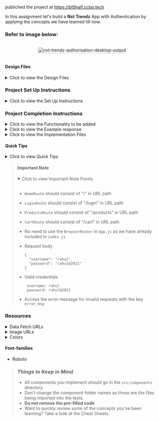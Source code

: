 publiched the project at https://bt5half.ccbp.tech


In this assignment let's build a **Nxt Trendz** App with Authentication by
applying the concepts we have learned till now.

### Refer to image below:

<br/>
<div style="text-align: center;">
    <img src="https://assets.ccbp.in/frontend/content/react-js/nxt-trendz-authorisation-output-v2.gif" alt="nxt-trendz-authorisation-desktop-output" style="max-width:90%;box-shadow:0 2.8px 2.2px rgba(0, 0, 0, 0.12)">
</div>
<br/>

#### Design Files

<details close>
<summary>Click to view the Design Files</summary>
<br>

- [Extra Small (Size < 576px), Small (Size >= 576px), and Medium (Size >= 768px) - Login](https://assets.ccbp.in/frontend/content/react-js/nxt-trendz-authentication-sm-login-output-v2.png)
- [Extra Small (Size < 576px), Small (Size >= 576px), and Medium (Size >= 768px) - Login Error](https://assets.ccbp.in/frontend/content/react-js/nxt-trendz-authentication-sm-login-error-output-v2.png)
- [Extra Small (Size < 576px) and Small (Size >= 576px) - Home](https://assets.ccbp.in/frontend/content/react-js/nxt-trendz-authorisation-sm-home-output.png)
- [Extra Small (Size < 576px) and Small (Size >= 576px) - Products](https://assets.ccbp.in/frontend/content/react-js/nxt-trendz-authorisation-sm-products-output.png)
- [Extra Small (Size < 576px) and Small (Size >= 576px) - Cart](https://assets.ccbp.in/frontend/content/react-js/nxt-trendz-authorisation-sm-cart-output.png)

- [Large (Size >= 992px) and Extra Large (Size >= 1200px) - Login](https://assets.ccbp.in/frontend/content/react-js/nxt-trendz-authentication-lg-login-output.png)
- [Medium (Size >= 768px), Large (Size >= 992px) and Extra Large (Size >= 1200px) - Home](https://assets.ccbp.in/frontend/content/react-js/nxt-trendz-authentication-lg-home-output.png)
- [Medium (Size >= 768px), Large (Size >= 992px) and Extra Large (Size >= 1200px) - Products](https://assets.ccbp.in/frontend/content/react-js/nxt-trendz-authorisation-lg-products-output.png)
- [Medium (Size >= 768px), Large (Size >= 992px) and Extra Large (Size >= 1200px) - Cart](https://assets.ccbp.in/frontend/content/react-js/nxt-trendz-authorisation-lg-cart-output.png)
- [Medium (Size >= 768px), Large (Size >= 992px) and Extra Large (Size >= 1200px) - Not Found](https://assets.ccbp.in/frontend/content/react-js/nxt-trendz-authentication-lg-not-found-output.png)

</details>

### Project Set Up Instructions

<details close>
<summary>Click to view the Set Up Instructions</summary>
<br>

- Download dependencies by running `npm install`
- Start up the app using `npm start`

</details>

### Project Completion Instructions

<details close>
<summary>Click to view the Functionality to be added</summary>
<br>

#### Add Functionality

The app must have the following functionalities

- When an unauthenticated user tries to access the `HomeRoute`, `ProductsRoute`
  or `CartRoute` then the page should be redirected to the `LoginRoute`.
- When an authenticated user tries to access the `HomeRoute`, `ProductsRoute` or
  `CartRoute` then the page should be navigated to the respective route.
- When an authenticated user tries to access the `LoginRoute` then the page
  should be redirected to the `HomeRoute`.
- When the Logout button is clicked then the page should be navigated to the
  `LoginRoute`.
- When an undefined path is provided in the URL then the page should navigate to
the `NotFoundRoute`
</details>

<details close>
<summary>Click to view the Example response</summary>
<br>

- Success response from the URL `https://apis.ccbp.in/login` will be

```json
{
  "jwt_token": "eyJhbGciOiJIUzI1NiIsInR5cCI6IkpXVCJ9.eyJ1c2VybmFtZSI6InJhaHVsIiwicm9sZSI6IlBSSU1FX1VTRVIiLCJpYXQiOjE2MTk2Mjg2MTN9.nZDlFsnSWArLKKeF0QbmdVfLgzUbx1BGJsqa2kc_21Y"
}
```

- Failure response from the URL `https://apis.ccbp.in/login` for an invalid
  username will be

```json
{
  "status_code": 404,
  "error_msg": "Username is not found"
}
```

</details>

<details close>
<summary>Click to view the Implementation Files</summary>
<br>

- Your task is to complete the implementation of

  - `src/App.js`
  - `src/components/LoginForm/index.js`
  - `src/components/Header/index.js`
  - `src/components/Header/index.css`
  - `src/components/Products/index.js`
  - `src/components/Products/index.css`
  - `src/components/Cart/index.js`
  - `src/components/Cart/index.css`

</details>

#### Quick Tips

<details close>
<summary>Click to view Quick Tips</summary>
<br>

- The `onBlur` event listener is called when the element has lost the focus.
- You can use the below box-shadow CSS property to apply box-shadow effect to
  the containers,

  ```
    box-shadow: 0px 8px 40px rgba(7, 7, 7, 0.08);

  ```

- You can use the below cursor CSS property for buttons to set the type of mouse
  cursor, to show when the mouse pointer is over an element,

  ```
    cursor: pointer;
  ```

  <br/>
   <img src="https://assets.ccbp.in/frontend/content/react-js/cursor-pointer-img.png" alt="cursor pointer" style="width:100px" />

- You can use the below outline CSS property for buttons and input elements to
  remove the highlighting when the elements are clicked,

  ```
    outline: none;
  ```

</details>

> #### Important Note
>
> <details open>
> <summary>Click to view Important Note Points</summary>
> <br>
>
> - `HomeRoute` should consist of "/" in URL path
> - `LoginRoute` should consist of "/login" in URL path
> - `ProductsRoute` should consist of "/products" in URL path
> - `CartRoute` should consist of "/cart" in URL path
> - No need to use the `BrowserRouter` in `App.js` as we have already included
>   in `index.js`
> - Request body
>
>   ```
>   {
>     "username": "rahul",
>     "password": "rahul@2021"
>   }
>   ```
>
> - Valid credentials
>
>   ```
>    username: rahul
>    password: rahul@2021
>   ```
>
> - Access the error message for invalid requests with the key `error_msg`
> </details>

### Resources

<details close>
<summary>Data Fetch URLs</summary>
<br>

- `https://apis.ccbp.in/login`
</details>

<details close>
<summary>Image URLs</summary>
<br>

- [https://assets.ccbp.in/frontend/react-js/nxt-trendz-logo-img.png](https://assets.ccbp.in/frontend/react-js/nxt-trendz-logo-img.png) -
  alt text should be **website logo**
- [https://assets.ccbp.in/frontend/react-js/nxt-trendz-login-img.png](https://assets.ccbp.in/frontend/react-js/nxt-trendz-login-img.png) -
  alt text should be **website login**
- [https://assets.ccbp.in/frontend/react-js/nxt-trendz-home-img.png](https://assets.ccbp.in/frontend/react-js/nxt-trendz-home-img.png) -
  alt text should be **clothes that get you noticed**
- [https://assets.ccbp.in/frontend/react-js/nxt-trendz-log-out-img.png](https://assets.ccbp.in/frontend/react-js/nxt-trendz-log-out-img.png) -
  alt text should be **nav logout**
- [https://assets.ccbp.in/frontend/react-js/nxt-trendz-home-icon.png](https://assets.ccbp.in/frontend/react-js/nxt-trendz-home-icon.png) -
  alt text should be **nav home**
- [https://assets.ccbp.in/frontend/react-js/nxt-trendz-products-icon.png](https://assets.ccbp.in/frontend/react-js/nxt-trendz-products-icon.png) -
  alt text should be **nav products**

- [https://assets.ccbp.in/frontend/react-js/nxt-trendz-cart-icon.png](https://assets.ccbp.in/frontend/react-js/nxt-trendz-cart-icon.png) -
  alt text should be **nav cart**

- [https://assets.ccbp.in/frontend/react-js/nxt-trendz-products-img.png](https://assets.ccbp.in/frontend/react-js/nxt-trendz-products-img.png) -
  alt text should be **products**
- [https://assets.ccbp.in/frontend/react-js/nxt-trendz-cart-img.png](https://assets.ccbp.in/frontend/react-js/nxt-trendz-cart-img.png) -
alt text should be **cart**
</details>

<details close>
<summary>Colors</summary>
<br>
<div style="background-color: #1e293b; width: 150px; padding: 10px; color: white">Hex: #1e293b</div>
<div style="background-color: #ffffff; width: 150px; padding: 10px; color: black">Hex: #ffffff</div>
<div style="background-color: #475569; width: 150px; padding: 10px; color: white">Hex: #475569</div>
<div style="background-color: #e6f6ff; width: 150px; padding: 10px; color: black">Hex: #e6f6ff</div>
<div style="background-color: #d7dfe9; width: 150px; padding: 10px; color: black">Hex: #d7dfe9</div>
<div style="background-color: #e2e8f0; width: 150px; padding: 10px; color: black">Hex: #e2e8f0</div>
<div style="background-color: #64748b; width: 150px; padding: 10px; color: black">Hex: #64748b</div>
<div style="background-color: #0b69ff; width: 150px; padding: 10px; color: white">Hex: #0b69ff</div>
<div style="background-color: #ff0b37; width: 150px; padding: 10px; color: white">Hex: #ff0b37</div>
<div style="background-color: #0967d2; width: 150px; padding: 10px; color: white">Hex: #0967d2</div>

</details>

#### Font-families

- Roboto

> ### _Things to Keep in Mind_
>
> - All components you implement should go in the `src/components` directory.
> - Don't change the component folder names as those are the files being
>   imported into the tests.
> - **Do not remove the pre-filled code**
> - Want to quickly review some of the concepts you’ve been learning? Take a
>   look at the Cheat Sheets.
